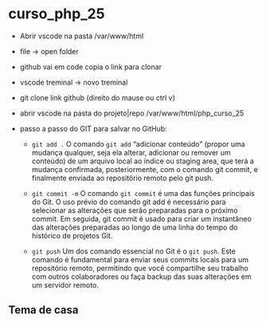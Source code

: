 # curso_php_25
- Abrir vscode na pasta /var/www/html
 - file -> open folder
- github vai em code copia o link para clonar
- vscode treminal -> novo treminal
 - git clone link github (direito do mause ou ctrl v)
- abrir vscode na pasta do projeto|repo /var/www/html/php_curso_25
- passo a passo do GIT para salvar no GitHub:

  
  - `git add .` O comando `git add` “adicionar conteúdo” (propor uma mudança qualquer, seja ela alterar, adicionar ou remover um conteúdo) de um arquivo local ao índice ou staging area, que terá a mudança confirmada, posteriormente, com o comando git commit, e finalmente enviada ao repositório remoto pelo git push.
  
  - `git commit -m` O comando `git commit` é uma das funções principais do Git. O uso prévio do comando git add é necessário para selecionar as alterações que serão preparadas para o 
  próximo commit. Em seguida, git commit é usado para criar um instantâneo das alterações preparadas ao longo de uma linha do tempo do histórico de projetos Git.
  
  - `git push` Um dos comando essencial no Git é o `git push`. Este comando é fundamental para enviar seus commits locais para um repositório remoto, permitindo que você compartilhe seu trabalho com outros colaboradores ou faça backup das suas alterações em um servidor remoto. 

 ## Tema de casa  
 